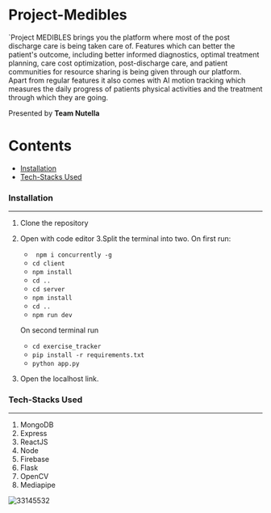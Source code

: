 # Project-Medibles

`Project MEDIBLES brings you the platform where most of the post discharge care is being taken care of. Features which can better the patient's outcome, including better informed diagnostics, optimal treatment planning, care cost optimization, post-discharge care, and patient communities for resource sharing is being given through our platform. <br/>
Apart from regular features it also comes with AI motion tracking which measures the daily progress of patients physical activities and the treatment through which they are going.

Presented by <b>Team Nutella</b>


Contents
========

 * [Installation](#installation)
 * [Tech-Stacks Used](#Tech-Stacks-Used)


### Installation
---

1. Clone the repository
2. Open with code editor
3.Split the terminal into two.
    On first run:
    + ` npm i concurrently -g`
    + ` cd client `
    + ` npm install `
    + ` cd .. `
    + ` cd server `
    + ` npm install `
    + ` cd .. `
    + ` npm run dev `
    
    On second terminal run
    + ` cd exercise_tracker `
    + ` pip install -r requirements.txt `
    + ` python app.py `
    
4. Open the localhost link.

### Tech-Stacks Used
---
<ol>
<li>MongoDB
<li>Express
<br/>
<li>ReactJS
<br/>
<li>Node
<br/>
<li>Firebase
<br/>
<li>Flask
<br/>
<li>OpenCV
<br/>
<li>Mediapipe
</ol>

![33145532](https://user-images.githubusercontent.com/64356997/151372268-009074e4-b105-49d0-b053-006c89bf430f.png)

